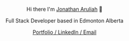 
<p align="center">
  Hi there I'm <a href="https://jaruliah.me/">Jonathan Aruliah</a> 👋
</p>

<p align="center">
Full Stack Developer based in Edmonton Alberta
</p>

<div align="center">
  <a href="https://jaruliah.me/">Portfolio / </a>
  <a href="https://www.linkedin.com/in/jonathan-aruliah-1b98611ba/">LinkedIn / </a>
    <a href="mailto:jonathanaruliah@gmail.com">Email</a>
</div>

<div align="center">
  <a href="[(https://github-readme-stats.vercel.app/api?username=jaruliah)](https://github.com/anuraghazra/github-readme-stats)"></a>
</div>

